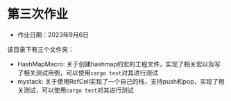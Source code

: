 # 第三次作业

- 作业日期：2023年9月6日

该目录下有三个文件夹：
- HashMapMacro: 关于创建hashmap的宏的工程文件，实现了相关宏以及写了相关测试用例，可以使用`cargo test`对其进行测试
- mystack: 关于使用RefCell实现了一个自己的栈，支持push和pop，实现了相关测试，可以使用`cargo test`对其进行测试
